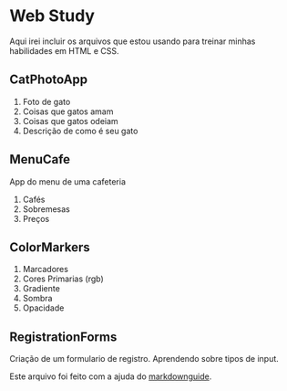 # Web Study

Aqui irei incluir os arquivos que estou usando para treinar minhas habilidades em HTML e CSS.

## CatPhotoApp

1. Foto de gato
2. Coisas que gatos amam
3. Coisas que gatos odeiam
4. Descrição de como é seu gato

## MenuCafe

App do menu de uma cafeteria

1. Cafés
2. Sobremesas
3. Preços

## ColorMarkers

1. Marcadores
2. Cores Primarias (rgb)
3. Gradiente
4. Sombra
5. Opacidade

## RegistrationForms

Criação de um formulario de registro. Aprendendo sobre tipos de input.

Este arquivo foi feito com a ajuda do [markdownguide](https://www.markdownguide.org/basic-syntax/#links).